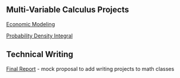 ## Multi-Variable Calculus Projects

[Economic Modeling](/projects/jpierson_wp1.pdf)

[Probability Density Integral](/projects/jpierson_wp2.pdf)

## Technical Writing

[Final Report](https://docs.google.com/document/d/1zslfxNiTz2kqxAz22RuVwdfqIuXCeBObVWSe8apfrdw/edit) - mock proposal to add writing projects to math classes